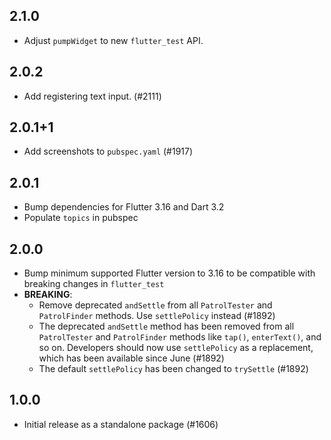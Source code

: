 ## 2.1.0

- Adjust `pumpWidget` to new `flutter_test` API. 

## 2.0.2

- Add registering text input. (#2111)

## 2.0.1+1

- Add screenshots to `pubspec.yaml` (#1917)

## 2.0.1

- Bump dependencies for Flutter 3.16 and Dart 3.2
- Populate `topics` in pubspec

## 2.0.0

- Bump minimum supported Flutter version to 3.16 to be compatible with breaking
  changes in `flutter_test`
- **BREAKING**:
  - Remove deprecated `andSettle` from all `PatrolTester` and `PatrolFinder`
    methods. Use `settlePolicy` instead (#1892)
  - The deprecated `andSettle` method has been removed from all `PatrolTester`
  and `PatrolFinder` methods like `tap()`, `enterText()`, and so on. Developers
  should now use `settlePolicy` as a replacement, which has been available since
  June (#1892)
  - The default `settlePolicy` has been changed to `trySettle` (#1892)

## 1.0.0

- Initial release as a standalone package (#1606)

